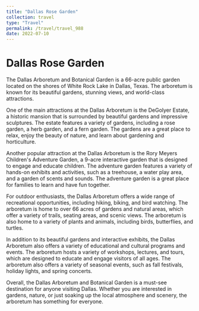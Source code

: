 ```yaml
---
title: "Dallas Rose Garden"
collection: travel
type: "Travel"
permalink: /travel/travel_988
date: 2022-07-10
---
```


# Dallas Rose Garden
The Dallas Arboretum and Botanical Garden is a 66-acre public garden located on the shores of White Rock Lake in Dallas, Texas. The arboretum is known for its beautiful gardens, stunning views, and world-class attractions.

One of the main attractions at the Dallas Arboretum is the DeGolyer Estate, a historic mansion that is surrounded by beautiful gardens and impressive sculptures. The estate features a variety of gardens, including a rose garden, a herb garden, and a fern garden. The gardens are a great place to relax, enjoy the beauty of nature, and learn about gardening and horticulture.

Another popular attraction at the Dallas Arboretum is the Rory Meyers Children's Adventure Garden, a 9-acre interactive garden that is designed to engage and educate children. The adventure garden features a variety of hands-on exhibits and activities, such as a treehouse, a water play area, and a garden of scents and sounds. The adventure garden is a great place for families to learn and have fun together.

For outdoor enthusiasts, the Dallas Arboretum offers a wide range of recreational opportunities, including hiking, biking, and bird watching. The arboretum is home to over 66 acres of gardens and natural areas, which offer a variety of trails, seating areas, and scenic views. The arboretum is also home to a variety of plants and animals, including birds, butterflies, and turtles.

In addition to its beautiful gardens and interactive exhibits, the Dallas Arboretum also offers a variety of educational and cultural programs and events. The arboretum hosts a variety of workshops, lectures, and tours, which are designed to educate and engage visitors of all ages. The arboretum also offers a variety of seasonal events, such as fall festivals, holiday lights, and spring concerts.

Overall, the Dallas Arboretum and Botanical Garden is a must-see destination for anyone visiting Dallas. Whether you are interested in gardens, nature, or just soaking up the local atmosphere and scenery, the arboretum has something for everyone.
